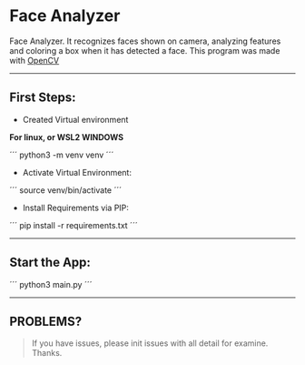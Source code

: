 # **Face Analyzer**
Face Analyzer. It recognizes faces shown on camera, analyzing features and coloring a box when it has detected a face. This program was made with [OpenCV](https://docs.opencv.org/4.x/)

---

## First Steps:

* Created Virtual environment

**For linux, or WSL2 WINDOWS**

´´´
python3 -m venv venv 
´´´
* Activate Virtual Environment:

´´´
source venv/bin/activate
´´´
* Install Requirements via PIP:

´´´
pip install -r requirements.txt
´´´

---

## Start the App:

´´´
python3 main.py
´´´

--- 

## PROBLEMS?

> If you have issues, please init issues with all detail for examine. Thanks.
